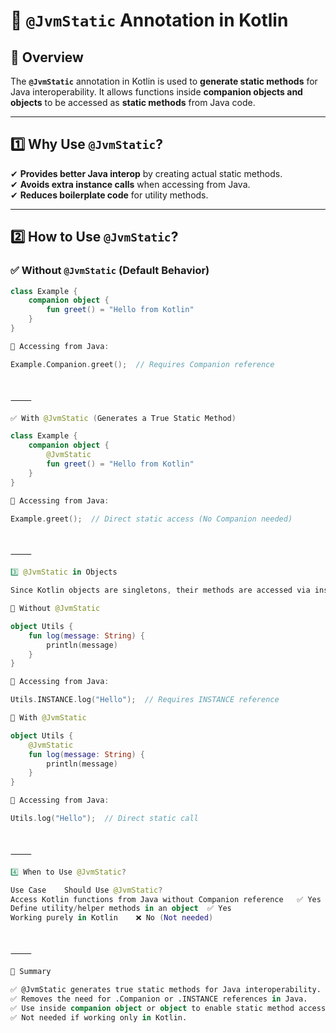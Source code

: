 # 🔹 `@JvmStatic` Annotation in Kotlin  

## 📌 Overview  
The **`@JvmStatic`** annotation in Kotlin is used to **generate static methods** for Java interoperability. It allows functions inside **companion objects and objects** to be accessed as **static methods** from Java code.  

---

## **1️⃣ Why Use `@JvmStatic`?**  
✔ **Provides better Java interop** by creating actual static methods.  
✔ **Avoids extra instance calls** when accessing from Java.  
✔ **Reduces boilerplate code** for utility methods.  

---

## **2️⃣ How to Use `@JvmStatic`?**  
### ✅ **Without `@JvmStatic` (Default Behavior)**
```kotlin
class Example {
    companion object {
        fun greet() = "Hello from Kotlin"
    }
}

📌 Accessing from Java:

Example.Companion.greet();  // Requires Companion reference



⸻

✅ With @JvmStatic (Generates a True Static Method)

class Example {
    companion object {
        @JvmStatic
        fun greet() = "Hello from Kotlin"
    }
}

📌 Accessing from Java:

Example.greet();  // Direct static access (No Companion needed)



⸻

3️⃣ @JvmStatic in Objects

Since Kotlin objects are singletons, their methods are accessed via instance references in Java. Using @JvmStatic allows direct static access.

🔹 Without @JvmStatic

object Utils {
    fun log(message: String) {
        println(message)
    }
}

📌 Accessing from Java:

Utils.INSTANCE.log("Hello");  // Requires INSTANCE reference

🔹 With @JvmStatic

object Utils {
    @JvmStatic
    fun log(message: String) {
        println(message)
    }
}

📌 Accessing from Java:

Utils.log("Hello");  // Direct static call



⸻

4️⃣ When to Use @JvmStatic?

Use Case	Should Use @JvmStatic?
Access Kotlin functions from Java without Companion reference	✅ Yes
Define utility/helper methods in an object	✅ Yes
Working purely in Kotlin	❌ No (Not needed)



⸻

📌 Summary

✅ @JvmStatic generates true static methods for Java interoperability.
✅ Removes the need for .Companion or .INSTANCE references in Java.
✅ Use inside companion object or object to enable static method access.
✅ Not needed if working only in Kotlin.



